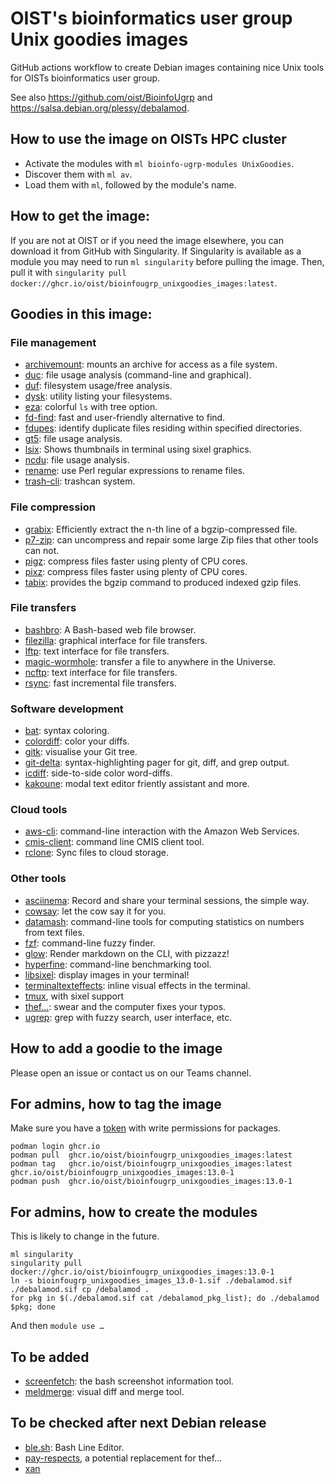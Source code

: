 OIST's bioinformatics user group Unix goodies images
====================================================

GitHub actions workflow to create Debian images containing nice Unix tools for
OISTs bioinformatics user group.

See also <https://github.com/oist/BioinfoUgrp> and
<https://salsa.debian.org/plessy/debalamod>.

## How to use the image on OISTs HPC cluster

 - Activate the modules with `ml bioinfo-ugrp-modules UnixGoodies`.
 - Discover them with `ml av`.
 - Load them with `ml`, followed by the module's name.  

## How to get the image:

If you are not at OIST or if you need the image elsewhere, you can download
it from GitHub with Singularity.  If Singularity is available as a module you
may need to run `ml singularity` before pulling the image.  Then, pull it with
`singularity pull docker://ghcr.io/oist/bioinfougrp_unixgoodies_images:latest`.

## Goodies in this image:

### File management

 - [archivemount](https://github.com/cybernoid/archivemount): mounts an archive for access as a file system.
 - [duc](https://duc.zevv.nl/): file usage analysis (command-line and graphical).
 - [duf](https://github.com/muesli/duf): filesystem usage/free analysis.
 - [dysk](https://github.com/Canop/dysk): utility listing your filesystems.
 - [eza](https://eza.rocks/): colorful `ls` with tree option.
 - [fd-find](https://github.com/sharkdp/fd): fast and user-friendly alternative to find.
 - [fdupes](https://github.com/adrianlopezroche/fdupes): identify duplicate files residing within specified directories.
 - [gt5](https://gt5.sourceforge.net/): file usage analysis.
 - [lsix](https://github.com/hackerb9/lsix): Shows thumbnails in terminal using sixel graphics.
 - [ncdu](https://dev.yorhel.nl/ncdu): file usage analysis.
 - [rename](https://metacpan.org/dist/File-Rename): use Perl regular expressions to rename files.
 - [trash-cli](https://github.com/andreafrancia/trash-cli): trashcan system.

### File compression

 - [grabix](https://github.com/arq5x/grabix): Efficiently extract the n-th line of a bgzip-compressed file.
 - [p7-zip](https://sourceforge.net/projects/p7zip/): can uncompress and repair some large Zip files that other tools can not.
 - [pigz](http://zlib.net/pigz/): compress files faster using plenty of CPU cores.
 - [pixz](https://github.com/vasi/pixz): compress files faster using plenty of CPU cores.
 - [tabix](https://github.com/samtools/htslib): provides the bgzip command to produced indexed gzip files.

### File transfers

 - [bashbro](https://github.com/victrixsoft/bashbro): A Bash-based web file browser.
 - [filezilla](https://filezilla-project.org/): graphical interface for file transfers.
 - [lftp](https://lftp.yar.ru/): text interface for file transfers.
 - [magic-wormhole](https://github.com/magic-wormhole/magic-wormhole): transfer a file to anywhere in the Universe.
 - [ncftp](http://www.ncftpd.com/ncftp/): text interface for file transfers.
 - [rsync](https://rsync.samba.org/): fast incremental file transfers.

### Software development

 - [bat](https://github.com/sharkdp/bat): syntax coloring.
 - [colordiff](https://www.colordiff.org/): color your diffs.
 - [gitk](https://git-scm.com/docs/gitk): visualise your Git tree.
 - [git-delta](https://github.com/dandavison/delta): syntax-highlighting pager for git, diff, and grep output.
 - [icdiff](https://www.jefftk.com/icdiff): side-to-side color word-diffs.
 - [kakoune](http://kakoune.org/): modal text editor friently assistant and more.

### Cloud tools

 - [aws-cli](https://github.com/aws/aws-cli): command-line interaction with the Amazon Web Services.
 - [cmis-client](https://github.com/tdf/libcmis): command line CMIS client tool.
 - [rclone](https://rclone.org/): Sync files to cloud storage.

### Other tools

 - [asciinema](https://asciinema.org/): Record and share your terminal sessions, the simple way.
 - [cowsay](https://web.archive.org/web/20071026043648/http://www.nog.net/~tony/warez/cowsay.shtml): let the cow say it for you.
 - [datamash](https://www.gnu.org/software/datamash/): command-line tools for computing statistics on numbers from text files.
 - [fzf](https://junegunn.github.io/fzf/): command-line fuzzy finder.
 - [glow](https://github.com/charmbracelet/glow): Render markdown on the CLI, with pizzazz!
 - [hyperfine](https://github.com/sharkdp/hyperfine): command-line benchmarking tool.
 - [libsixel](https://saitoha.github.io/libsixel/): display images in your terminal!
 - [terminaltexteffects](https://chrisbuilds.github.io/terminaltexteffects/appguide/): inline visual effects in the terminal.
 - [tmux](https://github.com/tmux/tmux/), with sixel support
 - [thef...](https://github.com/nvbn/thefuck): swear and the computer fixes your typos.
 - [ugrep](https://ugrep.com/): grep with fuzzy search, user interface, etc.

## How to add a goodie to the image

Please open an issue or contact us on our Teams channel.

## For admins, how to tag the image

Make sure you have a
[token](https://docs.github.com/en/authentication/keeping-your-account-and-data-secure/creating-a-personal-access-token)
with write permissions for packages.

```
podman login ghcr.io
podman pull  ghcr.io/oist/bioinfougrp_unixgoodies_images:latest
podman tag   ghcr.io/oist/bioinfougrp_unixgoodies_images:latest ghcr.io/oist/bioinfougrp_unixgoodies_images:13.0-1
podman push  ghcr.io/oist/bioinfougrp_unixgoodies_images:13.0-1
```

## For admins, how to create the modules

This is likely to change in the future.

```
ml singularity
singularity pull docker://ghcr.io/oist/bioinfougrp_unixgoodies_images:13.0-1
ln -s bioinfougrp_unixgoodies_images_13.0-1.sif ./debalamod.sif
./debalamod.sif cp /debalamod .
for pkg in $(./debalamod.sif cat /debalamod_pkg_list); do ./debalamod $pkg; done
```

And then `module use …`

## To be added

 - [screenfetch](https://github.com/KittyKatt/screenFetch): the bash screenshot information tool.
 - [meldmerge](https://meldmerge.org/): visual diff and merge tool.

## To be checked after next Debian release

 - [ble.sh](https://github.com/akinomyoga/ble.sh): Bash Line Editor.
 - [pay-respects](https://github.com/iffse/pay-respects), a potential replacement for thef…
 - [xan](https://github.com/medialab/xan)
